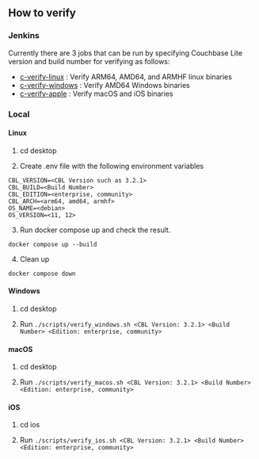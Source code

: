 ## How to verify

### Jenkins

Currently there are 3 jobs that can be run by specifying Couchbase Lite version and build number for verifying as follows:

* [c-verify-linux](http://jenkins.mobiledev.couchbase.com/job/c-verify-linux) : Verify ARM64, AMD64, and ARMHF linux binaries
* [c-verify-windows](http://jenkins.mobiledev.couchbase.com/job/c-verify-wins) : Verify AMD64 Windows binaries
* [c-verify-apple](http://jenkins.mobiledev.couchbase.com/job/c-verify-apple) : Verify macOS and iOS binaries

### Local

#### Linux

1. cd desktop

2. Create .env file with the following environment variables

```
CBL_VERSION=<CBL Version such as 3.2.1>
CBL_BUILD=<Build Number>
CBL_EDITION=<enterprise, community>
CBL_ARCH=<arm64, amd64, armhf>
OS_NAME=<debian>
OS_VERSION=<11, 12>
```
3. Run docker compose up and check the result.

```
docker compose up --build
```

4. Clean up

```
docker compose down
```
#### Windows

1. cd desktop

2. Run `./scripts/verify_windows.sh <CBL Version: 3.2.1> <Build Number> <Edition: enterprise, community>`

#### macOS

1. cd desktop

2. Run `./scripts/verify_macos.sh <CBL Version: 3.2.1> <Build Number> <Edition: enterprise, community>`

#### iOS

1. cd ios

2. Run `./scripts/verify_ios.sh <CBL Version: 3.2.1> <Build Number> <Edition: enterprise, community>`
